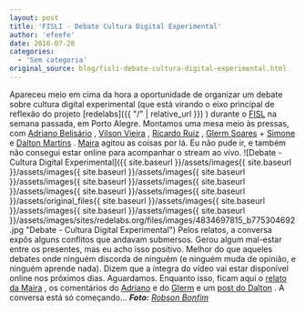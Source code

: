 ```yaml
---
layout: post
title: 'FISLI - Debate Cultura Digital Experimental'
author: 'efeefe'
date: 2010-07-28
categories:
  - 'Sem categoria'
original_source: blog/fisli-debate-cultura-digital-experimental.html
---
```


Apareceu meio em cima da hora a oportunidade de organizar um debate sobre cultura digital experimental (que está virando o eixo principal de reflexão do projeto [redelabs]({{ "/" | relative_url }}) ) durante o [FISL](http://softwarelivre.org/fisl11) na semana passada, em Porto Alegre. Montamos uma mesa meio às pressas, com [Adriano Belisário](http://culturadigital.br/members/adrianobelisrio/) , [Vilson Vieira](http://www.musa.cc/) , [Ricardo Ruiz](http://culturadigital.br/ruiz) , [Glerm Soares](http://organismo.art.br/) + [Simone](http://organismo.art.br/) e [Dalton Martins](http://daltonmartins.blogspot.com/) . [Maira](http://culturadigital.br/maira) agitou as coisas por lá. Eu não pude ir, e também não consegui estar online para acompanhar o stream ao vivo. ![Debate - Cultura Digital Experimental]({{ site.baseurl }}/assets/images{{ site.baseurl }}/assets/images{{ site.baseurl }}/assets/images{{ site.baseurl }}/assets/images{{ site.baseurl }}/assets/images{{ site.baseurl }}/assets/images{{ site.baseurl }}/assets/images{{ site.baseurl }}/assets/original_files{{ site.baseurl }}/assets/images{{ site.baseurl }}/assets/images{{ site.baseurl }}/assets/images{{ site.baseurl }}/assets/images/sites/redelabs.org/files/images/4834697815_b775304692.jpg "Debate - Cultura Digital Experimental") Pelos relatos, a conversa expôs alguns conflitos que andavam submersos. Gerou algum mal-estar entre os presentes, mas eu acho isso positivo. Melhor do que aqueles debates onde ninguém discorda de ninguém (e ninguém muda de opinião, e ninguém aprende nada). Dizem que a íntegra do vídeo vai estar disponível online nos próximos dias. Aguardamos. Enquanto isso, ficam aqui o [relato da Maira](http://www.culturadigital.br/maira/2010/07/27/sobre-a-conversa-no-fisl/) , os comentários do [Adriano](http://www.culturadigital.br/maira/2010/07/28/adriano-belisario-sobre-a-mesa-no-fisl/) e do [Glerm](http://www.culturadigital.br/maira/2010/07/28/glerm-sobre-a-mesa-do-fisl/) e um [post do Dalton](http://daltonmartins.blogspot.com/2010/07/11-fisl-dia-23-07-conversando-sobre.html) . A conversa está só começando\... ***Foto:** [Robson Bonfim](http://www.flickr.com/photos/51422949@N00/sets/72157624471224131/)*
